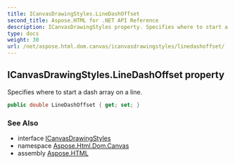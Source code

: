 ```yaml
---
title: ICanvasDrawingStyles.LineDashOffset
second_title: Aspose.HTML for .NET API Reference
description: ICanvasDrawingStyles property. Specifies where to start a dash array on a line
type: docs
weight: 30
url: /net/aspose.html.dom.canvas/icanvasdrawingstyles/linedashoffset/
---
```

## ICanvasDrawingStyles.LineDashOffset property

Specifies where to start a dash array on a line.

```csharp
public double LineDashOffset { get; set; }
```

### See Also

* interface [ICanvasDrawingStyles](../)
* namespace [Aspose.Html.Dom.Canvas](../../icanvasdrawingstyles/)
* assembly [Aspose.HTML](../../../)
